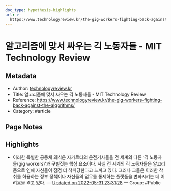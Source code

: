 ```yaml
---
doc_type: hypothesis-highlights
url: >-
  https://www.technologyreview.kr/the-gig-workers-fighting-back-against-the-algorithms/
---
```


# 알고리즘에 맞서 싸우는 긱 노동자들 - MIT Technology Review

## Metadata
- Author: [technologyreview.kr]()
- Title: 알고리즘에 맞서 싸우는 긱 노동자들 - MIT Technology Review
- Reference: https://www.technologyreview.kr/the-gig-workers-fighting-back-against-the-algorithms/
- Category: #article

## Page Notes
## Highlights
- 이러한 특별한 공동체 의식은 자카르타의 운전기사들을 전 세계의 다른 ‘긱 노동자들(gig workers)’과 구별짓는 핵심 요소이다. 사실 전 세계의 긱 노동자들은 알고리즘으로 인해 자신들이 점점 더 착취당한다고 느끼고 있다. 그러나 그들은 이러한 착취를 허용하는 정부 정책이나 자신들의 업무를 통제하는 플랫폼을 변화시키는 데 어려움을 겪고 있다. — [Updated on 2022-05-31 23:31:28](https://hyp.is/W7kkGODuEeyML_MZKpR7Iw/www.technologyreview.kr/the-gig-workers-fighting-back-against-the-algorithms/) — Group: #Public



